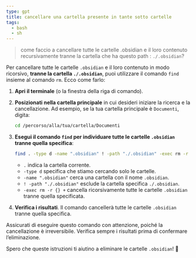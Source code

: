```yaml
---
type: gpt
title: cancellare una cartella presente in tante sotto cartelle
tags:
  - bash
  - sh
---
```


> come faccio a cancellare tutte le cartelle .obsidian e il loro contenuto recursivamente tranne la cartella che ha questo path : `./.obsidian`?

Per cancellare tutte le cartelle `.obsidian` e il loro contenuto in modo ricorsivo, **tranne la cartella `./.obsidian`**, puoi utilizzare il comando `find` insieme al comando `rm`. Ecco come farlo:

1. **Apri il terminale** (o la finestra della riga di comando).
    
2. **Posizionati nella cartella principale** in cui desideri iniziare la ricerca e la cancellazione. Ad esempio, se la tua cartella principale è `Documenti`, digita:
    
    ```bash
    cd /percorso/alla/tua/cartella/Documenti
    ```
    
3. **Esegui il comando `find` per individuare tutte le cartelle `.obsidian` tranne quella specifica**:
    
    ```bash
    find . -type d -name ".obsidian" ! -path "./.obsidian" -exec rm -r {} +
    ```
    
    - `.` indica la cartella corrente.
    - `-type d` specifica che stiamo cercando solo le cartelle.
    - `-name ".obsidian"` cerca una cartella con il nome `.obsidian`.
    - `! -path "./.obsidian"` esclude la cartella specifica `./.obsidian`.
    - `-exec rm -r {} +` cancella ricorsivamente tutte le cartelle `.obsidian` tranne quella specificata.
4. **Verifica i risultati**. Il comando cancellerà tutte le cartelle `.obsidian` tranne quella specifica.
    

Assicurati di eseguire questo comando con attenzione, poiché la cancellazione è irreversibile. Verifica sempre i risultati prima di confermare l’eliminazione.

Spero che queste istruzioni ti aiutino a eliminare le cartelle `.obsidian`! 🚀